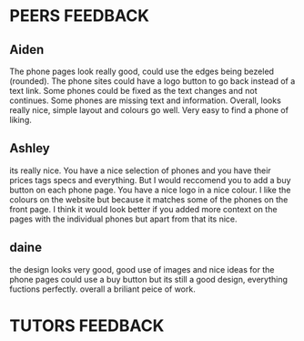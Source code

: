 # PEERS FEEDBACK
## Aiden
The phone pages look really good, could use the edges being bezeled (rounded).
The phone sites could have a logo button to go back instead of a text link. Some phones could be fixed as the text changes and not continues. Some phones are missing text and information. Overall, looks really nice, simple layout and colours go well. Very easy to find a phone of liking.
## Ashley
its really nice. You have a nice selection of phones and you have their prices tags specs and everything. But I would reccomend you to add a buy button on each phone page. You have a nice logo in a nice colour. I like the colours on the website but because it matches some of the phones on the front page. I think it would look better if you added more context on the pages with the individual phones but apart from that its nice.
## daine
the design looks very good, good use of images and nice ideas for the phone pages could use a buy button but its still a good design, everything fuctions perfectly. overall a briliant peice of work. 


# TUTORS FEEDBACK